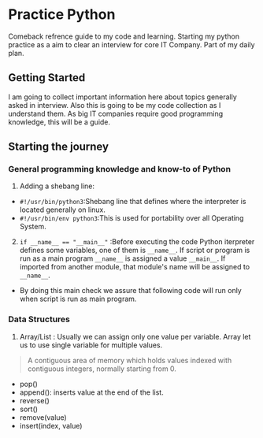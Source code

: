 # Practice Python

Comeback refrence guide to my code and learning. Starting my python practice as a aim to clear an interview for core IT Company. Part of my daily plan.

## Getting Started

I am going to collect important information here about topics generally asked in interview. Also this is going to be my code collection as I understand them.
As big IT companies require good programming knowledge, this will be a guide.

## Starting the journey

### General programming knowledge and know-to of Python 

1. Adding a shebang line:
- `#!/usr/bin/python3`:Shebang line that defines where the interpreter is located generally on linux.
- `#!/usr/bin/env python3`:This is used for portability over all Operating System.

2. `if __name__ == "__main__"` :Before executing the code Python iterpreter defines some variables, one of them is `__name__`. If script or program is run as a main program `__name__` is assigned a value `__main__`. If imported from another module, that module's name will be assigned to `__name__`.

- By doing this main check we assure that following code will run only when script is run as main program.


### Data Structures

1. Array/List : Usually we can assign only one value per variable. Array let us to use single variable for multiple values.

> A contiguous area of memory which holds values indexed with contiguous integers, normally starting from 0.

- pop()
- append(): inserts value at the end of the list.
- reverse()
- sort()
- remove(value)
- insert(index, value)
